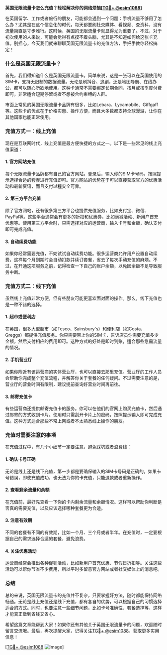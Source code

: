 **英国无限流量卡怎么充值？轻松解决你的网络烦恼[[TG💪+ @esim1088](https://t.me/s/esim1088)]**

在英国留学、工作或者旅行的朋友，可能都会遇到一个问题：手机流量不够用了怎么办？尤其是在这个信息化的时代，每天都要刷社交媒体、看视频、查资料，没有流量简直是寸步难行。这时候，英国的无限流量卡就显得尤为重要了。不过，对于初次使用的人来说，可能会觉得有点摸不着头脑，尤其是不知道如何给这张卡充值。别担心，今天我们就来聊聊英国无限流量卡的充值方法，手把手教你轻松搞定！

### 什么是英国无限流量卡？

首先，我们得知道什么是英国无限流量卡。简单来说，这是一张可以在英国使用的SIM卡，支持无限制的数据流量。无论是刷抖音、追剧，还是地图导航、在线办公，都可以随心所欲地使用。这种卡通常不需要绑定长期合同，按月或按季度付费即可，非常适合短期停留或者不想被合约束缚的人群。

市面上常见的英国无限流量卡品牌有很多，比如Lebara、Lycamobile、Giffgaff等。这些卡的优点在于价格实惠、操作方便，而且大多数都支持全球漫游，让你在其他国家也能正常使用。

### 充值方式一：线上充值

现在是互联网时代，线上充值是最方便快捷的方式之一。以下是一些常见的线上充值渠道：

#### 1. 官方网站充值
每个无限流量卡品牌都有自己的官方网站。登录后，输入你的SIM卡号码，按照提示选择合适的套餐进行充值即可。官方网站的优势在于可以直接获取官方的优惠活动和最新资讯，而且支付过程安全可靠。

#### 2. 第三方平台充值
除了官方网站，还有很多第三方平台也提供充值服务，比如支付宝、微信、PayPal等。这些平台通常会有更多的折扣和优惠券，比如满减活动、新用户首充优惠等。使用第三方平台时，只需选择对应的运营商，输入卡号和金额，确认支付即可完成充值。

#### 3. 自动续费功能
如果你经常需要充值，不妨试试自动续费功能。很多运营商允许用户设置自动续费，这样每个月到期时会自动扣款并续订套餐，省去了每次手动充值的麻烦。不过，在开通这项服务之前，记得检查一下自己的账户余额，以免因余额不足导致服务中断。

### 充值方式二：线下充值

虽然线上充值非常方便，但有些朋友可能更喜欢面对面的操作。那么，线下充值也是一种不错的选择。

#### 1. 超市或便利店
在英国，很多大型超市（如Tesco、Sainsbury's）和便利店（如Costa、Greggs）都提供充值服务。你只需要带上你的SIM卡，告诉店员你需要充值多少金额，然后支付相应的费用即可。这种方式的好处是即时到账，适合那些急需流量的情况。

#### 2. 手机营业厅
如果你附近有该运营商的实体营业厅，也可以直接去那里充值。营业厅的工作人员会帮助你完成整个充值流程，并解答你关于套餐的任何疑问。不过需要注意的是，营业厅的营业时间有限制，建议提前查询好营业时间再前往。

#### 3. 邮寄充值卡
有些运营商还提供邮寄充值卡的服务。你可以在他们的官网上购买充值卡，然后通过邮寄的方式收到卡片。使用时只需刮开卡片上的密码，按照提示输入即可完成充值。这种方式适合那些不常上网或者不太熟悉线上操作的朋友。

### 充值时需要注意的事项

在充值过程中，有几个小细节一定要注意，避免踩坑或者浪费钱：

#### 1. 确认卡号正确
无论是线上还是线下充值，第一步都是要确保输入的SIM卡号码是正确的。如果卡号错误，即使充值成功，也无法为你的卡充值，只能退款或者重新操作。

#### 2. 查看剩余流量和余额
在充值前，最好先查看一下你的卡内剩余流量和余额情况。这样可以帮助你判断是否真的需要充值，以及应该选择哪种套餐更为合适。

#### 3. 注意有效期
不同的套餐有不同的有效期，比如一个月、三个月或者半年。在充值时，一定要根据自己的需求选择合适的套餐，避免浪费。

#### 4. 关注优惠活动
运营商经常会推出各种促销活动，比如新用户首充优惠、节假日折扣等。关注这些活动可以帮你节省不少费用，所以平时多留意官方网站或者社交媒体上的消息吧。

### 总结

总的来说，英国无限流量卡的充值并不复杂，只要掌握好方法，随时都能保持网络畅通。无论是线上充值还是线下充值，都有各自的优势，可以根据自己的习惯选择适合的方式。同时，也要注意一些细节问题，比如卡号准确性、套餐选择等，这样才能真正做到省钱又省心。

希望这篇文章能帮到大家！如果你还有其他关于英国无限流量卡的问题，欢迎随时留言交流哦。最后，再次提醒大家，记得关注[TG💪+ @esim1088](https://t.me/s/esim1088)，获取更多实用信息！

[[TG💪+ @esim1088](https://t.me/s/esim1088) ![Image](https://i.postimg.cc/4NQfJmqS/Snipaste-2025-05-13-00-14-12.png)]
